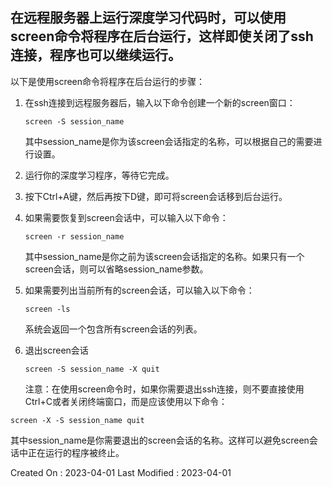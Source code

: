 ## 在远程服务器上运行深度学习代码时，可以使用screen命令将程序在后台运行，这样即使关闭了ssh连接，程序也可以继续运行。



以下是使用screen命令将程序在后台运行的步骤：

1. 在ssh连接到远程服务器后，输入以下命令创建一个新的screen窗口：

   ```
   screen -S session_name
   ```

   其中session_name是你为该screen会话指定的名称，可以根据自己的需要进行设置。

2. 运行你的深度学习程序，等待它完成。

3. 按下Ctrl+A键，然后再按下D键，即可将screen会话移到后台运行。

4. 如果需要恢复到screen会话中，可以输入以下命令：

   ```
   screen -r session_name
   ```

   其中session_name是你之前为该screen会话指定的名称。如果只有一个screen会话，则可以省略session_name参数。

5. 如果需要列出当前所有的screen会话，可以输入以下命令：

   ```
   screen -ls
   ```

   系统会返回一个包含所有screen会话的列表。


6. 退出screen会话

   ```
   screen -S session_name -X quit
   ```

   
   ​	注意：在使用screen命令时，如果你需要退出ssh连接，则不要直接使用Ctrl+C或者关闭终端窗口，而是应该使用以下命令：
```
screen -X -S session_name quit
```

其中session_name是你需要退出的screen会话的名称。这样可以避免screen会话中正在运行的程序被终止。




Created On : 2023-04-01
Last Modified : 2023-04-01
